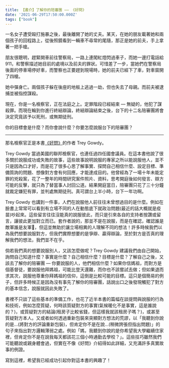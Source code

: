 ```yaml
---
title: 【書介】了解你的陪審團 –– 《好問》
date: '2021-06-29T17:50:00.000Z'
tags: ["book"]
---
```




一名女子遭受毆打施暴之後，最後離開了她的丈夫。某天，在她的朋友載著她和兩個孩子的回程路上，從後照鏡看到一輛車不尋常的尾隨，那正是她的前夫，手上拿著一把手槍。

朋友很聰明，趕緊開車前往警察局，一路上連闖紅燈閃過車子，而她一邊打電話給 911，和警察描述她目前的處境以及前夫的罪狀。可惜差了一步，當她們在警察局後面的停車場停好車，而警察也正要趕到現場時，她的前夫已經下了車，對車窗開了四槍。

她中彈身亡。兩個孩子躲在後座的地板上逃過一劫，但也失去了母親。而前夫被逮捕並被指控謀殺。

現在，你是一名檢察官，正在法庭之上。定罪階段已經結束 –– 無疑的，他犯了謀殺罪。而現在輪到你進行終結辯論，終結辯論結束之後，台下的十二名陪審團將會決定究竟該予以死刑，或無期徒刑。

你的目標會是什麼？而你會說什麼？你要怎麼說服台下的陪審團？

---

那名檢察官正是本書[《好問》](https://www.books.com.tw/products/0010891149)的作者 Trey Gowdy。

Trey Gowdy 當過美國的聯邦檢察官，也連任過四任國會議員。在這本書他說了很多關於說服成功或失敗的故事，這些故事說明說服的專家之所以能說服他人，並不只是因為口才好，而是花了很多心思了解事實、探問自己相信什麼、設定目標、準備質詢的問題、想像對方會有何回應，才能達成目的。他曾經為了一場十年未能定罪的兇殺案，花了一整年的時間研究案件照片、資料，思考開庭後如何發言、辯方可能的反擊，就只為了替當事人討回公道。結果開庭當日，陪審團只花了三十分鐘就裁定嫌犯有罪，並判處無期徒刑。真可謂台上半小時，台下一年功啊。

Trey Gowdy 也講到一件事，人們在說服他人前往往未曾想過目的是什麼。例如在臉書上常常可以看到有立場不同的人在動態底下就政治問題(最近的話大概就是疫苗)吵起來。這些留言往往沒能真的說服彼此，而只是引來各自的支持者按讚或留言，讓彼此更加對立而已。套作者說的，那並不是在說服，而是在確認，確認誰是敵軍誰是友軍，但這並無助於讓立場相異的人理解不同的想法！許多時候我們以為我們想要說服對方，但我們實際想要的是爭辯、贏得辯論，至於對方是否真的理解我們的想法，我們並不在乎。

倘若我們真的想要說服別人，又該怎麼做呢？Trey Gowdy 建議我們由自己開始，詢問自己知道什麼？事實是什麼？自己相信什麼？目標是什麼？了解自己之後，又該去了解你的陪審團 –– 你要說服的人，他們相信什麼？如果你信媽祖，而對方是個基督徒，要說服他拜媽祖，可能比登天還難，而你也不該嘗試去做；但如果退而求其次，說服他尊重你拜媽祖的信仰，這倒是比較可能的目標。這只是個簡易的例子，但許多時候正是因為沒有事先了解你的陪審團，話說出口之後發現觸犯了對方的基本信念，說服就因此失敗了。

書裡不只談了這些基本的準備工作，也花了近半本書的篇幅在談提問與說服的行為和技術，例如怎麼質疑，何時該質疑對方的事實(氣候暖化不是事實，這是誰說的？)，或質疑對方的結論(租房子比較省錢，但這樣我就該租房子嗎？)，或甚至質疑對方本人。又或者如何透過重新包裝來突顯對方想法的荒謬，以「我聽到你說的是...(將對方的評論重新包裝)，但肯定你不是在說...(稍微誇張但指出問題)」的句子來指出對方邏輯薄弱之處。例如「媽，我聽到你說的是你希望我大學繼續住家裡，但肯定你不是在說我每天都該花三個小時通勤去學校？」。這些技巧雖然我們可能聽說或親身體會過，但實在不像《好問》介紹得如此詳細，又充滿許多真實故事的例證。

寫到這裡，希望我已經成功引起你對這本書的興趣了！
